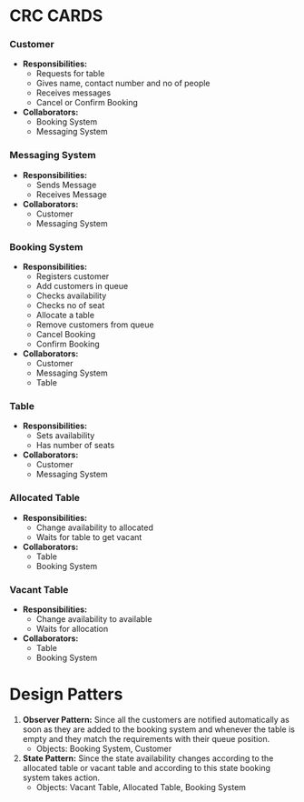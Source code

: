 # CRC CARDS


### **Customer**
* **Responsibilities:**
    * Requests for table
    * Gives name, contact number and no of people 
    * Receives messages
    * Cancel or Confirm Booking
* **Collaborators:**
    * Booking System 
    * Messaging System

### **Messaging System**
* **Responsibilities:**
    * Sends Message 
    * Receives Message
* **Collaborators:**
    * Customer
    * Messaging System

### **Booking System**
* **Responsibilities:**
    * Registers customer
    * Add customers in queue 
    * Checks availability
    * Checks no of seat
    * Allocate a table
    * Remove customers from queue 
    * Cancel Booking
    * Confirm Booking
* **Collaborators:**
    * Customer 
    * Messaging System 
    * Table


### **Table**
* **Responsibilities:**
    * Sets availability
    * Has number of seats
* **Collaborators:**
    * Customer
    * Messaging System

### **Allocated Table**
* **Responsibilities:**
    * Change availability to allocated 
    * Waits for table to get vacant
* **Collaborators:**
    * Table
    * Booking System

### **Vacant Table**
* **Responsibilities:**
    * Change availability to available 
    * Waits for allocation
* **Collaborators:**
    * Table
    * Booking System


# Design Patters

1. **Observer Pattern:** Since all the customers are notified automatically as soon as they are added to the booking system and whenever the table is empty and they match the requirements with their queue position.
    * Objects: Booking System, Customer
2. **State Pattern:** Since the state availability changes according to the allocated table or vacant table and according to this state booking system takes action.
    * Objects: Vacant Table, Allocated Table, Booking System